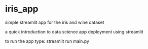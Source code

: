 # iris_app
 simple streamlit app for the iris and wine dataset

a quick introduction to data science app deployment using streamlit

to run the app type: streamlit run main.py